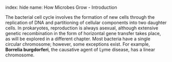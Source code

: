 index: hide
name: How Microbes Grow - Introduction

The bacterial cell cycle involves the formation of new cells through the replication of DNA and partitioning of cellular components into two daughter cells. In prokaryotes, reproduction is always asexual, although extensive genetic recombination in the form of horizontal gene transfer takes place, as will be explored in a different chapter. Most bacteria have a single circular chromosome; however, some exceptions exist. For example,  **Borrelia burgdorferi**, the causative agent of Lyme disease, has a linear chromosome.
